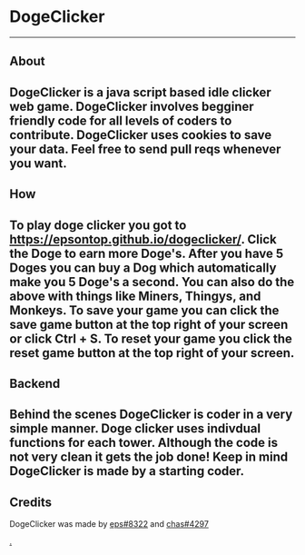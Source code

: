 # DogeClicker
---------------------
**About**
---------------------
DogeClicker is a java script based idle clicker web game.
DogeClicker involves begginer friendly code for all levels of coders to contribute.
DogeClicker uses cookies to save your data.
Feel free to send pull reqs whenever you want.
---------------------
**How**
---------------------
To play doge clicker you got to https://epsontop.github.io/dogeclicker/.
Click the Doge to earn more Doge's.
After you have 5 Doges you can buy a Dog which automatically make you 5 Doge's a second.
You can also do the above with things like Miners, Thingys, and Monkeys.
To save your game you can click the save game button at the top right of your screen or click Ctrl + S.
To reset your game you click the reset game button at the top right of your screen.
---------------------
**Backend**
---------------------
Behind the scenes DogeClicker is coder in a very simple manner.
Doge clicker uses indivdual functions for each tower.
Although the code is not very clean it gets the job done!
Keep in mind DogeClicker is made by a starting coder.
---------------------
**Credits**
---------------------
DogeClicker was made by [eps#8322]() and [chas#4297](https://github.com/chasontop)




[.](https://github.com/chasontop/dcc)


